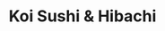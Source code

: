 ---
layout: place
title: "Koi Sushi & Hibachi"
permalink: /north-carolina/durham/koi-sushi-hibachi.html
stateAbbr: NC
stateName: North Carolina
cityName: Durham
seo:
  name: "Koi Sushi & Hibachi"
  type: Restaurant
  links: https://koisushihibachi.com/
description: "Koi Sushi & Hibachi serves delicious sushi in Durham, North Carolina. Try fresh Japanese dishes for a great dining experience. Available for takeout, delivery, lunch, and dinner."
place_id: ChIJH7xaP0rlrIkRaQ81DMX4uKU
photos:
  - name: >-
      places/ChIJH7xaP0rlrIkRaQ81DMX4uKU/photos/AeeoHcIG1tXo91NBvlPuKgrs0x39ZrACWaajpi-n3KfcfCyFDtFIrXsu2avqFGwqSWAJ6DH5J78BMu64frdhBqvmLQSFP-H5oQSzpWPAKSNOojejgggZYFv13cw0KM5dVHVdz6j5cQrIoQ32ZXw9E-wWz7s2MTUTOIsEPXeTm02yn-LMSF1e48SIupugQ9kuR-ldqDOhfxQdQH2WPSxpce0vzXXlAIzMqZi-XGd_2EhYz4JFJKGtoZvUoLPv2NqfvVLhW01IQb0t-KDrieE6Yl1ibCu0K8wKVfZBCSpGXjLJMhaBvobO90NPqqOQqJs_V8VJqR9R-wnNpFemQ_5GMm8mY-NqYsZI-Bda-rJmOq-CEgQPp4bmZ5701l0pWqDICdYMBAuFjAy3kmHwtcYLEwOfoJEgyY7KJ6cL1PK2j7sRZ67LRX4e
    widthPx: 4624
    heightPx: 3472
    authorAttributions:
      - displayName: ton
        uri: https://maps.google.com/maps/contrib/115227495476827687118
        photoUri: >-
          https://lh3.googleusercontent.com/a/ACg8ocLp5ifeI-EaDrNiNTDzQYNRnHtCvLbz--VFcwB3KTFpqRGcEw=s100-p-k-no-mo
    flagContentUri: >-
      https://www.google.com/local/imagery/report/?cb_client=maps_api_places.places_api&image_key=!1e10!2sCIHM0ogKEICAgICb6bPm6QE&hl=en-US
    googleMapsUri: >-
      https://www.google.com/maps/place//data=!3m4!1e2!3m2!1sCIHM0ogKEICAgICb6bPm6QE!2e10!4m2!3m1!1s0x89ace54a3f5abc1f:0xa5b8f8c50c350f69
  - name: >-
      places/ChIJH7xaP0rlrIkRaQ81DMX4uKU/photos/AeeoHcJPodzlnKXUCLn8lCG6j1GWK7gIunMyBK7_khj2E5HbUoXv9yIMCVb766pnFizkGAPBSMwdj5aDN_-1bo9MuyPeXCokNWJxNoQ1PcipBPY2hoxE-JnKDn6jAvlUjHfv8YUwyE2u2Rjrwzk7zd74buO05OJaLWdbP_z5jMr6ytmqGueD_E01ZP62CAfEVS9ovCvO4pN7W37gZ920ECjIDwZPa45J04JPhzlRCKuQQEqpQarEUDFS58gdtF4zTrfWNvS0w-oSsCW_jWa9OPA8mMB9HqaMsnUalcwUgnzPBRNxIw
    widthPx: 3872
    heightPx: 2592
    authorAttributions:
      - displayName: Koi Sushi & Hibachi
        uri: https://maps.google.com/maps/contrib/107202897198481496063
        photoUri: >-
          https://lh3.googleusercontent.com/a-/ALV-UjVIKR24dhb_gUpHZqpc6Ar_36XzdmZK4KrxuKAMsYWwbrtrQno=s100-p-k-no-mo
    flagContentUri: >-
      https://www.google.com/local/imagery/report/?cb_client=maps_api_places.places_api&image_key=!1e10!2sAF1QipOSpSeIWPy6elQ62pyMaByGIXaqigq9ZuwbeWb8&hl=en-US
    googleMapsUri: >-
      https://www.google.com/maps/place//data=!3m4!1e2!3m2!1sAF1QipOSpSeIWPy6elQ62pyMaByGIXaqigq9ZuwbeWb8!2e10!4m2!3m1!1s0x89ace54a3f5abc1f:0xa5b8f8c50c350f69
  - name: >-
      places/ChIJH7xaP0rlrIkRaQ81DMX4uKU/photos/AeeoHcLFgzLVO-Xc-qkkyJuH1hupYzg7lQdaRMylxYE-JF6-plfFXRyS4HVmURzEIc60SKVn4Jpm_4ab-kXqXtZh0MNy7a40hXJI1s2YCdZTKKN79yVYsltiWR-wvilOXDS2bciovDjnEEf9oTBEX_7qPFSWMEfNp-Lb1jAvAEHdBIxpiayemVFw9bfY1Q3pB-BFKIj7H4d35UQUQssZVxVl_edxxKoS1ZZrnmj0dZaXIVdFU0YAkM0_a-DL7xSo3YTvSoXuR3-zYJN8pKxGZvTdCm7QwhvASSY22BHchsVJ2GMj2A
    widthPx: 1702
    heightPx: 1276
    authorAttributions:
      - displayName: Koi Sushi & Hibachi
        uri: https://maps.google.com/maps/contrib/107202897198481496063
        photoUri: >-
          https://lh3.googleusercontent.com/a-/ALV-UjVIKR24dhb_gUpHZqpc6Ar_36XzdmZK4KrxuKAMsYWwbrtrQno=s100-p-k-no-mo
    flagContentUri: >-
      https://www.google.com/local/imagery/report/?cb_client=maps_api_places.places_api&image_key=!1e10!2sAF1QipPhNyB1weOtNu7kbnw1kaLOuEQCwQ_2WTNdGjDU&hl=en-US
    googleMapsUri: >-
      https://www.google.com/maps/place//data=!3m4!1e2!3m2!1sAF1QipPhNyB1weOtNu7kbnw1kaLOuEQCwQ_2WTNdGjDU!2e10!4m2!3m1!1s0x89ace54a3f5abc1f:0xa5b8f8c50c350f69
  - name: >-
      places/ChIJH7xaP0rlrIkRaQ81DMX4uKU/photos/AeeoHcKXhh8KrwsmKot1EzHPDMUCaAd2b9uGuR0ORubchrNrWfnUh3dxoNyV5PgtletwTd_cpGO5eSs0so9lUQqRqBIhwxhshbMU4wZd-HhjjS_hPRbHJcuCxc6Ct7AsyQAjoZgcWceosd9wCrlbHnaLj6AUbA6IZvtvMDhjCyAZuAa6dJYgAENFMS0C8kIOkm8-N8eHUP_8_2pa0eZqXBFaeEGuGoqWmtcjehGsNMcgW51w_dx_XpTNVz6m6aPQ57OanzIM-So3k9n9dmJsFFnyzP52c04epH89TloTz2gTOfo-Cw
    widthPx: 1139
    heightPx: 834
    authorAttributions:
      - displayName: Koi Sushi & Hibachi
        uri: https://maps.google.com/maps/contrib/107202897198481496063
        photoUri: >-
          https://lh3.googleusercontent.com/a-/ALV-UjVIKR24dhb_gUpHZqpc6Ar_36XzdmZK4KrxuKAMsYWwbrtrQno=s100-p-k-no-mo
    flagContentUri: >-
      https://www.google.com/local/imagery/report/?cb_client=maps_api_places.places_api&image_key=!1e10!2sAF1QipPu0iIOIooT2dJseMbYurv_Jg4pPv-SK6WhLHwk&hl=en-US
    googleMapsUri: >-
      https://www.google.com/maps/place//data=!3m4!1e2!3m2!1sAF1QipPu0iIOIooT2dJseMbYurv_Jg4pPv-SK6WhLHwk!2e10!4m2!3m1!1s0x89ace54a3f5abc1f:0xa5b8f8c50c350f69
  - name: >-
      places/ChIJH7xaP0rlrIkRaQ81DMX4uKU/photos/AeeoHcI-A_vbioYXBl9verA1rk3pAy9JPH2PKkZ9N0dSAF7ygJstvVMstvHCLIY18e25jZ4uPNDI8G8bLBh-FIR06tt8sKLnaei2-7N0gcNslf1A1dYuQNPoBL7RPb03wyWot4Zl6U3Nag7zK_zLSJfABucXfrETb4xhGoc5dgUJnXx4H0uDXm8OX2emdgh1TrDzitBYIIB1-6g2R5AWWGbAYqtvQPRZjlu8U7qOrq2tyQp6eliZFnsOHkOMtwV0VATmzR7B5fXJ_VyvGKqv1DMxCky38dKP_FfJ5_MRqNiIqv0Yng
    widthPx: 3872
    heightPx: 2592
    authorAttributions:
      - displayName: Koi Sushi & Hibachi
        uri: https://maps.google.com/maps/contrib/107202897198481496063
        photoUri: >-
          https://lh3.googleusercontent.com/a-/ALV-UjVIKR24dhb_gUpHZqpc6Ar_36XzdmZK4KrxuKAMsYWwbrtrQno=s100-p-k-no-mo
    flagContentUri: >-
      https://www.google.com/local/imagery/report/?cb_client=maps_api_places.places_api&image_key=!1e10!2sAF1QipM7AXkJNXZsl9L6FQd8nuLVm7tcQYiBPNmny3bo&hl=en-US
    googleMapsUri: >-
      https://www.google.com/maps/place//data=!3m4!1e2!3m2!1sAF1QipM7AXkJNXZsl9L6FQd8nuLVm7tcQYiBPNmny3bo!2e10!4m2!3m1!1s0x89ace54a3f5abc1f:0xa5b8f8c50c350f69
  - name: >-
      places/ChIJH7xaP0rlrIkRaQ81DMX4uKU/photos/AeeoHcKSy2g0tbw0CJVbW0ijIj9M9IxYcdBZAR_UkG97yvL3IdRB9Phf16lXUwJhXq7UGkOMT5ESmbf1k0_6Zxut3YjxIAi5hF5OdLqxGhkK3IQtva0AU22XxFEER00ImZyXDhaPONh4rVsP2P-qr8sNPyArDFy_EzF2dPv69GHl0Psjk76lSgoSlL6nnL81xg5zdxOOFP-bSVBQwmFzokW3A8Ke693-YxOQX9UCa-ESfSltCFy9IerHBjjZB2Ld1pIOdgHreP5Nhh44eEulGyxaOzKZ-mRj7n-FjiCKauxj1yZ57w
    widthPx: 3872
    heightPx: 2592
    authorAttributions:
      - displayName: Koi Sushi & Hibachi
        uri: https://maps.google.com/maps/contrib/107202897198481496063
        photoUri: >-
          https://lh3.googleusercontent.com/a-/ALV-UjVIKR24dhb_gUpHZqpc6Ar_36XzdmZK4KrxuKAMsYWwbrtrQno=s100-p-k-no-mo
    flagContentUri: >-
      https://www.google.com/local/imagery/report/?cb_client=maps_api_places.places_api&image_key=!1e10!2sAF1QipO1RNWLLjHgB2DIkO8i91nrVElw23qTEz7VtANy&hl=en-US
    googleMapsUri: >-
      https://www.google.com/maps/place//data=!3m4!1e2!3m2!1sAF1QipO1RNWLLjHgB2DIkO8i91nrVElw23qTEz7VtANy!2e10!4m2!3m1!1s0x89ace54a3f5abc1f:0xa5b8f8c50c350f69
  - name: >-
      places/ChIJH7xaP0rlrIkRaQ81DMX4uKU/photos/AeeoHcLdFnx0vdRpWdkwZmeeypcwbgzwxPpwcsbSPD2IVc56g03eqeQ5l7qnYDgOnxg5Rp3jtEPt2rcK1IrwKkAqWx7iLtu7g0wiNSrHm8hRRIdXsem-PPZoR82lQOP0-UM-MQGvUTdB2EDfsYrL7Guz8xPpe__QGXZJ58X9HcrXXGAPVk4TIdR_g0xU__0Ava1DvRdl3LXe7yXggyEDyTHfMAf6YVEqC82yGS___XG54s8wnHJkhwzf-oLe-Aw_5fXRSV-izch570bF7Hmv7ygK7Wg9yrthEXVdvnm1RTlSvrPCTkqIek3Kzhy92nmlMYHiz3jQf6VLgNaY_aiGg4de_xsiV1dM2infBGJOG3vM5XA72u3Rvmng4AF7AohQ5YoFsGpqHQHhhpFZq_9jiOuCGHsQhMtOyqB7eS2e-zMfdVhCrQ
    widthPx: 4032
    heightPx: 3024
    authorAttributions:
      - displayName: Jesse James
        uri: https://maps.google.com/maps/contrib/110554576765599412563
        photoUri: >-
          https://lh3.googleusercontent.com/a/ACg8ocI16DXKy3UytwpEzhOVIOKY67GQg0bPv0KzseOOCK5agyqkdw=s100-p-k-no-mo
    flagContentUri: >-
      https://www.google.com/local/imagery/report/?cb_client=maps_api_places.places_api&image_key=!1e10!2sCIHM0ogKEICAgICb6e-PMA&hl=en-US
    googleMapsUri: >-
      https://www.google.com/maps/place//data=!3m4!1e2!3m2!1sCIHM0ogKEICAgICb6e-PMA!2e10!4m2!3m1!1s0x89ace54a3f5abc1f:0xa5b8f8c50c350f69
  - name: >-
      places/ChIJH7xaP0rlrIkRaQ81DMX4uKU/photos/AeeoHcL0SlITBPEKKn3pGnGzCtOFQvkEV7AM3JQEEksNc_3lvjRhvDVm3uJSApJcxtX7FWa5Gt-2gAIdFH5vqkAx9mbzNUPGPtXE6mtrLNNKqD7gP-FN38wxKt-CBYl3eDvvWnyDAxtXrqTErV6Hu8CcSirsigCGsHFlt7eUh2MFNmPfMeRddpQOBas42i83Uu8LFrLYOIAay7ExskitrGGhQxvMmrwmxDiKKonjEyDLQUc-_k_k4eqGDGvgghLovieFIJt26yskRKEdie0B_lqyOY6pO4COVEUmBOqZyGDQtPW4wQ
    widthPx: 1702
    heightPx: 1276
    authorAttributions:
      - displayName: Koi Sushi & Hibachi
        uri: https://maps.google.com/maps/contrib/107202897198481496063
        photoUri: >-
          https://lh3.googleusercontent.com/a-/ALV-UjVIKR24dhb_gUpHZqpc6Ar_36XzdmZK4KrxuKAMsYWwbrtrQno=s100-p-k-no-mo
    flagContentUri: >-
      https://www.google.com/local/imagery/report/?cb_client=maps_api_places.places_api&image_key=!1e10!2sAF1QipMeF_SVxAg8ZtzIYZ-jtlkd-Q1dNd-23Lk7Vamj&hl=en-US
    googleMapsUri: >-
      https://www.google.com/maps/place//data=!3m4!1e2!3m2!1sAF1QipMeF_SVxAg8ZtzIYZ-jtlkd-Q1dNd-23Lk7Vamj!2e10!4m2!3m1!1s0x89ace54a3f5abc1f:0xa5b8f8c50c350f69
  - name: >-
      places/ChIJH7xaP0rlrIkRaQ81DMX4uKU/photos/AeeoHcJ16y1IJaKQrpcnIe1uW7lA8RMLOGp9UqbfW_7o5ezpXodzHU30CztTbLd1-wZRea_JyCM3XMvOW6v25FlFli_Nv4wQycmKhr6BssWWqSuWnkEokb5cCox_-BG_frYWNPA5-MXGjyVjOpHALxMAhJdZwFJ3wqYK_DFAp5Czcd5BQt33ADFN2FO3DFa1f_WrKd-_apNKh-sm7LlbBSqzD_d9yuwXCheX7pAHnusAZcd66Xrg9l-UHMTbvix2bauPmI0RrTfzXUs5mSvcDaAkK8R4J4gL-eirWiVUgXwaifnRYQ
    widthPx: 3872
    heightPx: 2592
    authorAttributions:
      - displayName: Koi Sushi & Hibachi
        uri: https://maps.google.com/maps/contrib/107202897198481496063
        photoUri: >-
          https://lh3.googleusercontent.com/a-/ALV-UjVIKR24dhb_gUpHZqpc6Ar_36XzdmZK4KrxuKAMsYWwbrtrQno=s100-p-k-no-mo
    flagContentUri: >-
      https://www.google.com/local/imagery/report/?cb_client=maps_api_places.places_api&image_key=!1e10!2sAF1QipPZuF4EFs_71CSDLJIt11YKpTdfDELWucLSKMTC&hl=en-US
    googleMapsUri: >-
      https://www.google.com/maps/place//data=!3m4!1e2!3m2!1sAF1QipPZuF4EFs_71CSDLJIt11YKpTdfDELWucLSKMTC!2e10!4m2!3m1!1s0x89ace54a3f5abc1f:0xa5b8f8c50c350f69
  - name: >-
      places/ChIJH7xaP0rlrIkRaQ81DMX4uKU/photos/AeeoHcJnXu29X34X_GdWX_vxVoFi2C95GrZ5RKv_r0YDzVeN3M2RA7U4gWukWURpNOOkqgkoKyh7GjbfYOEPmnlcpOHHpMMzJgzExP3p5PIQ_TX7yxVGi7T7nSzXaZ2g4tmiLtSgCudcgX_mPLasZWIX9cBjTRZUzUsKYCvJik3535ej9WAfHDbpy7apw8gq6wPdS7YB12nvvfgrdc2Zh9PaGnm_zJuD9wAzwJLNTf7486N7uS_ecCUlDLkgFBpWi9q-W2a37hHP6JOYRSqSTilQBWFEOTLIiiQU3Z9327uM8Iyp8Q
    widthPx: 3872
    heightPx: 2592
    authorAttributions:
      - displayName: Koi Sushi & Hibachi
        uri: https://maps.google.com/maps/contrib/107202897198481496063
        photoUri: >-
          https://lh3.googleusercontent.com/a-/ALV-UjVIKR24dhb_gUpHZqpc6Ar_36XzdmZK4KrxuKAMsYWwbrtrQno=s100-p-k-no-mo
    flagContentUri: >-
      https://www.google.com/local/imagery/report/?cb_client=maps_api_places.places_api&image_key=!1e10!2sAF1QipNrm6TsEp2x-2i48h_w88gZm1FltBzMLG4QTthV&hl=en-US
    googleMapsUri: >-
      https://www.google.com/maps/place//data=!3m4!1e2!3m2!1sAF1QipNrm6TsEp2x-2i48h_w88gZm1FltBzMLG4QTthV!2e10!4m2!3m1!1s0x89ace54a3f5abc1f:0xa5b8f8c50c350f69
address: 607 Broad St, Durham, NC 27705, USA
street: 607 Broad St
city: Durham
state: NC
zip: '27705'
country: USA
neighborhood: Old West Durham
latitude: '36.006563'
longitude: '-78.920774'
accessibility_options:
  wheelchairAccessibleParking: true
  wheelchairAccessibleEntrance: true
  wheelchairAccessibleSeating: true
business_status: OPERATIONAL
name: Koi Sushi & Hibachi
google_maps_links:
  directionsUri: >-
    https://www.google.com/maps/dir//''/data=!4m7!4m6!1m1!4e2!1m2!1m1!1s0x89ace54a3f5abc1f:0xa5b8f8c50c350f69!3e0
  placeUri: https://maps.google.com/?cid=11941567937169919849
  writeAReviewUri: >-
    https://www.google.com/maps/place//data=!4m3!3m2!1s0x89ace54a3f5abc1f:0xa5b8f8c50c350f69!12e1
  reviewsUri: >-
    https://www.google.com/maps/place//data=!4m4!3m3!1s0x89ace54a3f5abc1f:0xa5b8f8c50c350f69!9m1!1b1
  photosUri: >-
    https://www.google.com/maps/place//data=!4m3!3m2!1s0x89ace54a3f5abc1f:0xa5b8f8c50c350f69!10e5
primary_type: Japanese Restaurant
opening_hours:
  regular: null
  current: null
secondary_opening_hours:
  regular:
    weekdayDescriptions: null
    type: null
  current:
    weekdayDescriptions: null
    type: null
phone: (919) 294-8382
price_level: PRICE_LEVEL_MODERATE
price_range: $20 &ndash; $30
rating: '4.3'
rating_count: 159
website: https://koisushihibachi.com/
reviews:
  - name: >-
      places/ChIJH7xaP0rlrIkRaQ81DMX4uKU/reviews/ChdDSUhNMG9nS0VJQ0FnTUNJak5MUDFnRRAB
    relativePublishTimeDescription: 2 weeks ago
    rating: 5
    text:
      text: >-
        First time here last weekend when we came to eat before seeing a show.
        Connie, our server and the manager, was fantastic. Incredibly attentive
        and had an amazing personality. She had us smiling everytime she came to
        our table.

        The food came out quickly and was absolutely delicious, especially the
        house made hibachi sauce. And the price for all you can eat options is
        really fair too!

        We will definitely be back again!
      languageCode: en
    originalText:
      text: >-
        First time here last weekend when we came to eat before seeing a show.
        Connie, our server and the manager, was fantastic. Incredibly attentive
        and had an amazing personality. She had us smiling everytime she came to
        our table.

        The food came out quickly and was absolutely delicious, especially the
        house made hibachi sauce. And the price for all you can eat options is
        really fair too!

        We will definitely be back again!
      languageCode: en
    authorAttribution:
      displayName: Marissa Weber
      uri: https://www.google.com/maps/contrib/111966090346951963483/reviews
      photoUri: >-
        https://lh3.googleusercontent.com/a/ACg8ocLgbk3iokxtnEMGPCoeYJOE70XWlPghQqTmjxU3rEGy8FImPg=s128-c0x00000000-cc-rp-mo-ba2
    publishTime: '2025-03-30T20:51:13.170945Z'
    flagContentUri: >-
      https://www.google.com/local/review/rap/report?postId=ChdDSUhNMG9nS0VJQ0FnTUNJak5MUDFnRRAB&d=17924085&t=1
    googleMapsUri: >-
      https://www.google.com/maps/reviews/data=!4m6!14m5!1m4!2m3!1sChdDSUhNMG9nS0VJQ0FnTUNJak5MUDFnRRAB!2m1!1s0x89ace54a3f5abc1f:0xa5b8f8c50c350f69
  - name: >-
      places/ChIJH7xaP0rlrIkRaQ81DMX4uKU/reviews/ChZDSUhNMG9nS0VJQ0FnTURRcWN6Nkx3EAE
    relativePublishTimeDescription: a month ago
    rating: 5
    text:
      text: >-
        Where to start? By far the best all you can eat Sushi in the area, I was
        pleasantly surprised with how fast they bring food back after you order,
        SILAS our waiter was a super star, attentive came a few times to make
        sure we were good, the only down side (you can only order 1 salmon
        flower,) I could have had a full plate of those things I mean WOW, the
        place was full but I still feel intimate and in my own space. The price…
        I could not believe when Silas brought my check… got a few sashimi
        pieces and left over charge fee it was under $70.00

        10/10… will definitely go back.
      languageCode: en
    originalText:
      text: >-
        Where to start? By far the best all you can eat Sushi in the area, I was
        pleasantly surprised with how fast they bring food back after you order,
        SILAS our waiter was a super star, attentive came a few times to make
        sure we were good, the only down side (you can only order 1 salmon
        flower,) I could have had a full plate of those things I mean WOW, the
        place was full but I still feel intimate and in my own space. The price…
        I could not believe when Silas brought my check… got a few sashimi
        pieces and left over charge fee it was under $70.00

        10/10… will definitely go back.
      languageCode: en
    authorAttribution:
      displayName: mauricio concha perez
      uri: https://www.google.com/maps/contrib/110749803134063918073/reviews
      photoUri: >-
        https://lh3.googleusercontent.com/a-/ALV-UjVf4ii7mAcfKOQBGib56JvOpV0dsebnCuDsF9rkbKX5SNyzIvCm=s128-c0x00000000-cc-rp-mo-ba3
    publishTime: '2025-03-12T01:18:53.881367Z'
    flagContentUri: >-
      https://www.google.com/local/review/rap/report?postId=ChZDSUhNMG9nS0VJQ0FnTURRcWN6Nkx3EAE&d=17924085&t=1
    googleMapsUri: >-
      https://www.google.com/maps/reviews/data=!4m6!14m5!1m4!2m3!1sChZDSUhNMG9nS0VJQ0FnTURRcWN6Nkx3EAE!2m1!1s0x89ace54a3f5abc1f:0xa5b8f8c50c350f69
  - name: >-
      places/ChIJH7xaP0rlrIkRaQ81DMX4uKU/reviews/ChZDSUhNMG9nS0VJQ0FnTUR3a04yTlNnEAE
    relativePublishTimeDescription: 3 weeks ago
    rating: 1
    text:
      text: >-
        I placed an order for a Koi Roll and a Yummy Roll, for myself and
        partner. 1st off they packed and smashed 2 different rolls in this small
        container. The rolls look nothing like the pictures. When I called the
        manager she said I should’ve advised them to separate the rolls…. What?
      languageCode: en
    originalText:
      text: >-
        I placed an order for a Koi Roll and a Yummy Roll, for myself and
        partner. 1st off they packed and smashed 2 different rolls in this small
        container. The rolls look nothing like the pictures. When I called the
        manager she said I should’ve advised them to separate the rolls…. What?
      languageCode: en
    authorAttribution:
      displayName: Ronell Williams
      uri: https://www.google.com/maps/contrib/116538688640036454920/reviews
      photoUri: >-
        https://lh3.googleusercontent.com/a/ACg8ocIBrMdCkqLyDiLWqVu-m7vPlEcLBjghzuTRKiOTSa6S9WQfIQ=s128-c0x00000000-cc-rp-mo
    publishTime: '2025-03-22T19:10:08.692864Z'
    flagContentUri: >-
      https://www.google.com/local/review/rap/report?postId=ChZDSUhNMG9nS0VJQ0FnTUR3a04yTlNnEAE&d=17924085&t=1
    googleMapsUri: >-
      https://www.google.com/maps/reviews/data=!4m6!14m5!1m4!2m3!1sChZDSUhNMG9nS0VJQ0FnTUR3a04yTlNnEAE!2m1!1s0x89ace54a3f5abc1f:0xa5b8f8c50c350f69
  - name: >-
      places/ChIJH7xaP0rlrIkRaQ81DMX4uKU/reviews/ChZDSUhNMG9nS0VJQ0FnSUMzdk5ieVhREAE
    relativePublishTimeDescription: 5 months ago
    rating: 4
    text:
      text: >-
        First time going here! Great sushi, great service , great price, less
        than $25, all you can eat sushi. Vibe is very lively.


        The tea was sweet. The food was fresh, crab salad and miso soup was
        delicious. I got full so fast man. They also have chicken nuggets,
        mozzarella sticks and other sides besides sushi.


        We came to Durham for a show then drove here but we would've def drove
        an hour just to eat here because it was good.


        They don't have military discount but I (we ) were overall satisfied
        with our experience. There was a wait but it was only 23min. The place
        was booming but they didn't slip on service and was also cleaning tables
        for new customers.


        Ok the paper they give you it says you'll be charged like 1.00 or
        something for left overs but at least you can take it home, when we
        asked one of the roles would've been $2.50 so my husband ate it.


        Downside: The bathroom was dirty, the venue is a bit cramped but there
        are tables for parties of 6, maybe more. Parking is terrible but would
        totally recommend! 4.5
      languageCode: en
    originalText:
      text: >-
        First time going here! Great sushi, great service , great price, less
        than $25, all you can eat sushi. Vibe is very lively.


        The tea was sweet. The food was fresh, crab salad and miso soup was
        delicious. I got full so fast man. They also have chicken nuggets,
        mozzarella sticks and other sides besides sushi.


        We came to Durham for a show then drove here but we would've def drove
        an hour just to eat here because it was good.


        They don't have military discount but I (we ) were overall satisfied
        with our experience. There was a wait but it was only 23min. The place
        was booming but they didn't slip on service and was also cleaning tables
        for new customers.


        Ok the paper they give you it says you'll be charged like 1.00 or
        something for left overs but at least you can take it home, when we
        asked one of the roles would've been $2.50 so my husband ate it.


        Downside: The bathroom was dirty, the venue is a bit cramped but there
        are tables for parties of 6, maybe more. Parking is terrible but would
        totally recommend! 4.5
      languageCode: en
    authorAttribution:
      displayName: Diamond C
      uri: https://www.google.com/maps/contrib/114750639232398836075/reviews
      photoUri: >-
        https://lh3.googleusercontent.com/a-/ALV-UjXuSezUJ2GsIVS82NIeK5jXYOfgwhOG2mokAOoFU1u9Amynavrb=s128-c0x00000000-cc-rp-mo-ba5
    publishTime: '2024-11-03T21:11:26.012110Z'
    flagContentUri: >-
      https://www.google.com/local/review/rap/report?postId=ChZDSUhNMG9nS0VJQ0FnSUMzdk5ieVhREAE&d=17924085&t=1
    googleMapsUri: >-
      https://www.google.com/maps/reviews/data=!4m6!14m5!1m4!2m3!1sChZDSUhNMG9nS0VJQ0FnSUMzdk5ieVhREAE!2m1!1s0x89ace54a3f5abc1f:0xa5b8f8c50c350f69
  - name: >-
      places/ChIJH7xaP0rlrIkRaQ81DMX4uKU/reviews/ChZDSUhNMG9nS0VJQ0FnSURyZ0l2X0V3EAE
    relativePublishTimeDescription: 9 months ago
    rating: 5
    text:
      text: >-
        I had an excellent experience at Koi today for lunch, and I'm so glad I
        found this recently opened gem!


        Price/Value: 5/5 The weekday lunch is $15, which would be about the
        price of one specialty sushi roll anywhere else. (Weekend lunch and any
        day for dinner are both $24.) This is an excellent deal, given
        everything we ordered.


        Food: 4/5 The sushi was good, and above what I expected with
        all-you-can-eat. The hibachi was very good, and a generous portion. The
        presentation of every dish is excellent, and the food comes out quickly.
        A word of warning: you will be charged for food not eaten (I believe
        it's 50 cents for each uneaten piece of sushi, not sure how much hibachi
        would be, since we ate it all and ordered even more!)


        Service: 5/5 It's been a while since I've received such kind and
        attentive service! Our drinks were constantly refilled, our orders were
        placed and delivered quickly, and they frequently cleared plates from
        the table as we kept ordering.


        Overall: 4.5/5 Listen, you're not getting M Sushi level quality, but
        you're also paying less for an entire meal than a single roll at M. The
        food is a great value, the service is great, and the price is
        exceptional! I'll definitely be back.
      languageCode: en
    originalText:
      text: >-
        I had an excellent experience at Koi today for lunch, and I'm so glad I
        found this recently opened gem!


        Price/Value: 5/5 The weekday lunch is $15, which would be about the
        price of one specialty sushi roll anywhere else. (Weekend lunch and any
        day for dinner are both $24.) This is an excellent deal, given
        everything we ordered.


        Food: 4/5 The sushi was good, and above what I expected with
        all-you-can-eat. The hibachi was very good, and a generous portion. The
        presentation of every dish is excellent, and the food comes out quickly.
        A word of warning: you will be charged for food not eaten (I believe
        it's 50 cents for each uneaten piece of sushi, not sure how much hibachi
        would be, since we ate it all and ordered even more!)


        Service: 5/5 It's been a while since I've received such kind and
        attentive service! Our drinks were constantly refilled, our orders were
        placed and delivered quickly, and they frequently cleared plates from
        the table as we kept ordering.


        Overall: 4.5/5 Listen, you're not getting M Sushi level quality, but
        you're also paying less for an entire meal than a single roll at M. The
        food is a great value, the service is great, and the price is
        exceptional! I'll definitely be back.
      languageCode: en
    authorAttribution:
      displayName: Holly Morgan
      uri: https://www.google.com/maps/contrib/117920265898033577153/reviews
      photoUri: >-
        https://lh3.googleusercontent.com/a/ACg8ocIKmjTmfaEv6BVBwrdHF_-a0LyKGUHokPNcHnXkR-Sx5S9EKQ=s128-c0x00000000-cc-rp-mo
    publishTime: '2024-07-12T18:47:49.573613Z'
    flagContentUri: >-
      https://www.google.com/local/review/rap/report?postId=ChZDSUhNMG9nS0VJQ0FnSURyZ0l2X0V3EAE&d=17924085&t=1
    googleMapsUri: >-
      https://www.google.com/maps/reviews/data=!4m6!14m5!1m4!2m3!1sChZDSUhNMG9nS0VJQ0FnSURyZ0l2X0V3EAE!2m1!1s0x89ace54a3f5abc1f:0xa5b8f8c50c350f69
parking_options:
  freeParkingLot: true
  freeStreetParking: true
payment_options:
  acceptsCreditCards: true
  acceptsCashOnly: false
allow_dogs: null
curbside_pickup: false
delivery: true
dine_in: true
good_for_children: null
good_for_groups: null
good_for_sports: false
live_music: false
menu_for_children: true
outdoor_seating: null
reservable: null
restroom: true
serves_beer: null
serves_breakfast: null
serves_brunch: null
serves_cocktails: null
serves_coffee: null
serves_dinner: true
serves_dessert: true
serves_lunch: true
serves_vegetarian_food: null
serves_wine: null
takeout: true
summary: null

---